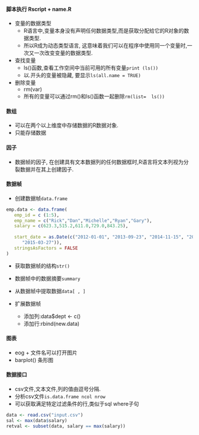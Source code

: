 #### 脚本执行 Rscript + name.R

- 变量的数据类型
  - R语言中,变量本身没有声明任何数据类型,而是获取分配给它的R对象的数据类型.
  - 所以R成为动态类型语言, 这意味着我们可以在程序中使用同一个变量时,一次又一次改变变量的数据类型.
- 查找变量
  - ls()函数,查看工作空间中当前可用的所有变量`print (ls())`
  - 以.开头的变量被隐藏, 要显示`ls(all.name = TRUE)`
- 删除变量
  - rm(var)
  - 所有的变量可以通过rm()和ls()函数一起删除`rm(list=  ls())`



#### 数组

- 可以在两个以上维度中存储数据的R数据对象.
- 只能存储数据

#### 因子

- 数据帧的因子, 在创建具有文本数据列的任何数据框时,R语言将文本列视为分裂数据并在其上创建因子.

#### 数据帧

- 创建数据帧`data.frame`

```R
emp.data <- data.frame(
   emp_id = c (1:5), 
   emp_name = c("Rick","Dan","Michelle","Ryan","Gary"),
   salary = c(623.3,515.2,611.0,729.0,843.25), 
   
   start_date = as.Date(c("2012-01-01", "2013-09-23", "2014-11-15", "2014-05-11",
      "2015-03-27")),
   stringsAsFactors = FALSE
)
```

- 获取数据帧的结构`str()`
- 数据帧中的数据摘要`summary`

- 从数据帧中提取数据`data[ , ]`
- 扩展数据帧
  - 添加列:data$dept <- c()
  - 添加行:rbind(new.data)

#### 图表

- eog + 文件名可以打开图片
- barplot() 条形图

#### 数据接口

- csv文件,文本文件,列的值由逗号分隔.
- 分析csv文件`is.data.frame ncol nrow`
- 可以获取满足特定过滤条件的行,类似于sql where子句

```r
data <- read.csv("input.csv")
sal <- max(data$salary)
retval <- subset(data, salary == max(salary))
```

